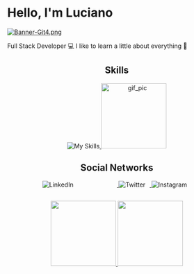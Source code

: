 # Hello, I'm Luciano

[![Banner-Git4.png](https://i.postimg.cc/TPfk0LpD/Banner-Git4.png)](https://postimg.cc/4Y2bN3vf)

<p> Full Stack Developer 💻 I like to learn a little about everything 👾 </p>

##
<div align="center">
  <h2>Skills</h2>
</div>
<div align="center">
  <a href="https://skillicons.dev">
    <img style="display: inline-block;" alt="My Skills" src="https://skillicons.dev/icons?i=js,html,css,nodejs,react,angular,bootstrap,mysql,cs,dotnet,py&perline=4">
  </a>

  <img style="display: inline-block;" alt="gif_pic" height="150" style="border-radius: 50px;" src="https://media.giphy.com/media/13HgwGsXF0aiGY/giphy.gif">
</div>


##
<div align="center">
  <h2>Social Networks</h2>
  <a href="https://www.linkedin.com/in/lcassarini/">
     <img style="display: inline-block; margin-right: 100px;" alt="LinkedIn" src="https://skillicons.dev/icons?i=linkedin&perline=4">
  </a>
  <a href="https://twitter.com/Lucho_Cassarini">
     <img style="display: inline-block; margin-right: 10px;" alt="Twitter" src="https://skillicons.dev/icons?i=twitter&perline=4">
  </a>
  <a href="https://www.instagram.com/lucianocassarini/">
     <img style="display: inline-block; margin-right: 10px;" alt="Instagram	" src="https://skillicons.dev/icons?i=instagram&perline=4">
  </a>
</div>

##

<div align="center">
  <a href="https://github.com/LucianoCassarini">
  <img height="150em" src="https://github-readme-stats.vercel.app/api?username=LucianoCassarini&show_icons=true&theme=react&include_all_commits=true&count_private=true"/>
  <img height="150em" src="https://github-readme-stats.vercel.app/api/top-langs/?username=LucianoCassarini&layout=compact&langs_count=7&theme=react"/>
</div>

